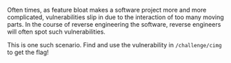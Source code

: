 Often times, as feature bloat makes a software project more and more complicated, vulnerabilities slip in due to the interaction of too many moving parts.
In the course of reverse engineering the software, reverse engineers will often spot such vulnerabilities.

This is one such scenario.
Find and use the vulnerability in `/challenge/cimg` to get the flag!
